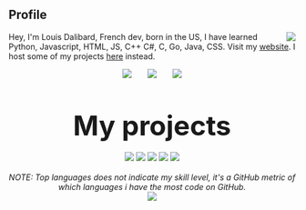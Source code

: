 ## Profile
<img align="right" src="https://github-readme-stats.vercel.app/api?username=make-42&show_icons=true&theme=dracula&hide_border=true" />

Hey, I'm Louis Dalibard, French dev, born in the US, I have learned Python, Javascript, HTML, JS, C++ C#, C, Go, Java, CSS. Visit my <a href="https://ontake.dev/">website</a>. I host some of my projects <a href="https://git.ontake.dev/">here</a> instead.
<br>
<p align="center">
    <img src="http://img.shields.io/badge/Discord-%40OnTake%235344-7289DA?style=for-the-badge" />
    &nbsp;&nbsp;&nbsp;&nbsp;&nbsp;
    <img src="http://img.shields.io/badge/Twiter-%40TvOutOf-1DA1F2?style=for-the-badge" />
    &nbsp;&nbsp;&nbsp;&nbsp;&nbsp;
    <img src="http://img.shields.io/badge/Instagram-%40louisdalibard-E1306C?style=for-the-badge" />
    <br>
    <br>
    <br>
    <br>
    <font size="14">
        <b>
            My projects
        </b><br>
    </font>
    <br>
    <a href="https://github.com/porla/cli"><img src="https://github-readme-stats.vercel.app/api/pin/?username=porla&repo=cli&theme=dracula&hide_border=true&show_owner=true" /></a>
    <a href="https://github.com/make-42/pTuna"><img src="https://github-readme-stats.vercel.app/api/pin/?username=make-42&repo=pTuna&theme=dracula&hide_border=true&show_owner=true" /></a>
    <a href="https://github.com/make-42/pihon"><img src="https://github-readme-stats.vercel.app/api/pin/?username=make-42&repo=pihon&theme=dracula&hide_border=true&show_owner=true" /></a>
    <a href="https://github.com/make-42/Open7SClock"><img src="https://github-readme-stats.vercel.app/api/pin/?username=make-42&repo=Open7SClock&theme=dracula&hide_border=true&show_owner=true" /></a>
    <a href="https://github.com/make-42/OpenNotes"><img src="https://github-readme-stats.vercel.app/api/pin/?username=make-42&repo=OpenNotes&theme=dracula&hide_border=true&show_owner=true" /></a>
    <br>
<br>
<i>
    NOTE: Top languages does not indicate my skill level, it's a GitHub metric of which languages i have the most code on GitHub.</i><br>
<img align="center" src="https://github-readme-stats.vercel.app/api/top-langs/?username=make-42&layout=compact&theme=dracula&hide_border=true&hide=OpenSCAD,HTML,Javascript,Pug,Coffeescript,CSS,SCSS,CMake,Makefile&langs_count=5" />
</p>
